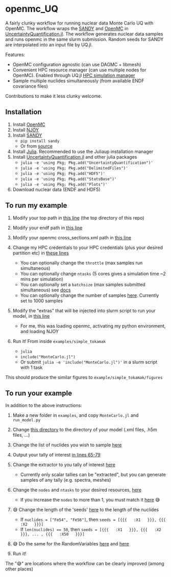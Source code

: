 # openmc_UQ
A fairly clunky workflow for running nuclear data Monte Carlo UQ with OpenMC. The workflow wraps the [SANDY](https://github.com/luca-fiorito-11/sandy) and [OpenMC](https://github.com/openmc-dev/openmc) in [UncertaintyQuantification.jl](https://github.com/FriesischScott/UncertaintyQuantification.jl). The workflow generates nuclear data samples and runs openmc in the same slurm submission. Random seeds for SANDY are interpolated into an input file by UQ.jl.

Features:
* OpenMC configuration agnostic (can use DAGMC + libmesh)
* Convenient HPC resource manager (can use multiple nodes for OpenMC). Enabled through UQ.jl [HPC simulation manager](https://friesischscott.github.io/UncertaintyQuantification.jl/dev/manual/hpc)
* Sample multiple nuclides simultaneously (from available ENDF covariance files)

Contributions to make it less clunky welcome.

## Installation

1. Install [OpenMC](https://github.com/openmc-dev/openmc)
2. Install [NJOY](https://github.com/njoy/NJOY21)
3. Install [SANDY](https://github.com/luca-fiorito-11/sandy)
   - `pip install sandy`
   - Or from [source](https://github.com/luca-fiorito-11/sandy/blob/develop/INSTALL.md#installing-sandy-from-source)
5. Install [Julia](https://julialang.org/downloads/). Recommended to use the Juliaup installation manager
6. Install [UncertaintyQuantification.jl](https://github.com/FriesischScott/UncertaintyQuantification.jl) and other julia packages
   - `julia -e 'using Pkg; Pkg.add("UncertaintyQuantification")'`
   - `julia -e 'using Pkg; Pkg.add("DelimitedFiles")'`
   - `julia -e 'using Pkg; Pkg.add("HDF5")'`
   - `julia -e 'using Pkg; Pkg.add("StatsBase")'`
   - `julia -e 'using Pkg; Pkg.add("Plots")'`
8. Download nuclear data (ENDF and HDF5)
 
## To run my example

1. Modify your top path in [this line](https://github.com/AnderGray/openmc_UQ/blob/4e6a457408502dbb96848ecc2bf314fc61eb2b5c/example/simple_tokamak/run_model.py#L8) (the top directory of this repo)
2. Modify your endf path in [this line](https://github.com/AnderGray/openmc_UQ/blob/4e6a457408502dbb96848ecc2bf314fc61eb2b5c/example/simple_tokamak/run_model.py#L19)
3. Modify your openmc cross_sections.xml path in [this line](https://github.com/AnderGray/openmc_UQ/blob/4e6a457408502dbb96848ecc2bf314fc61eb2b5c/example/simple_tokamak/run_model.py#L25)
4. Change my HPC credentials to your HPC credentials (plus your desired partition etc) in [these lines](https://github.com/AnderGray/openmc_UQ/blob/4e6a457408502dbb96848ecc2bf314fc61eb2b5c/example/simple_tokamak/MonteCarlo.jl#L70)
   - You can optionally change the `throttle` (max samples run simultaneous)
   - You can optionally change `ntasks` (5 cores gives a simulation time ~2 mins per simulation)
   - You can optionally set a `batchsize` (max samples submitted simultaneous) see [docs](https://friesischscott.github.io/UncertaintyQuantification.jl/dev/manual/hpc)
   - You can optionally change the number of samples [here](https://github.com/AnderGray/openmc_UQ/blob/4e6a457408502dbb96848ecc2bf314fc61eb2b5c/example/simple_tokamak/MonteCarlo.jl#L96). Currently set to 1000 samples
     
5. Modify the "extras" that will be injected into slurm script to run your model, in [this line](https://github.com/AnderGray/openmc_UQ/blob/4e6a457408502dbb96848ecc2bf314fc61eb2b5c/example/simple_tokamak/MonteCarlo.jl#L82)
    - For me, this was loading openmc, activating my python environment, and loading NJOY
6. Run it! From inside `examples/simple_tokamak`
    - `julia`
    - `include("MonteCarlo.jl")`
    - Or submit `julia -e 'include("MonteCarlo.jl")'` in a slurm script with 1 task
    
This should produce the similar figures to `example/simple_tokamak/figures`
## To run your example

In addition to the above instructions:

1. Make a new folder in `examples`, and copy `MonteCarlo.jl` and `run_model.py`
2. Change [this directory](https://github.com/AnderGray/openmc_UQ/blob/4e6a457408502dbb96848ecc2bf314fc61eb2b5c/example/simple_tokamak/run_model.py#L22) to the directory of your model (.xml files, .h5m files, ...)
3. Change the list of nuclides you wish to sample [here](https://github.com/AnderGray/openmc_UQ/blob/4e6a457408502dbb96848ecc2bf314fc61eb2b5c/example/simple_tokamak/run_model.py#L17)
4. Output your tally of interest [in lines 65-79](https://github.com/AnderGray/openmc_UQ/blob/4e6a457408502dbb96848ecc2bf314fc61eb2b5c/example/simple_tokamak/run_model.py#L65)
5. Change the extractor to you tally of interest [here](https://github.com/AnderGray/openmc_UQ/blob/4e6a457408502dbb96848ecc2bf314fc61eb2b5c/example/simple_tokamak/MonteCarlo.jl#L33)
   - Currently only scalar tallies can be "extracted", but you can generate samples of any tally (e.g. spectra, meshes)
     
6. Change the `nodes` and `ntasks` to your desired resources, [here](https://github.com/AnderGray/openmc_UQ/blob/4e6a457408502dbb96848ecc2bf314fc61eb2b5c/example/simple_tokamak/MonteCarlo.jl#L74)
   - If you increase the `nodes` to more than 1, you must match it [here](https://github.com/AnderGray/openmc_UQ/blob/4e6a457408502dbb96848ecc2bf314fc61eb2b5c/src/run_openmc.py#L64) 😅
       
8. 😅 Change the length of the 'seeds' [here](https://github.com/AnderGray/openmc_UQ/blob/4e6a457408502dbb96848ecc2bf314fc61eb2b5c/example/simple_tokamak/run_model.py#L31) to the length of the nuclides
   - If `nuclides = ["Fe54", "Fe56"]`, then `seeds = [{{{   :X1   }}}, {{{   :X2   }}}]`
   - If `len(nuclides) == 50`, then `seeds = [{{{   :X1   }}}, {{{   :X2   }}}, ... , {{{   :X50   }}}]`
9. 😅 Do the same for the RandomVariables [here](https://github.com/AnderGray/openmc_UQ/blob/4e6a457408502dbb96848ecc2bf314fc61eb2b5c/example/simple_tokamak/MonteCarlo.jl#L6) and [here](https://github.com/AnderGray/openmc_UQ/blob/4e6a457408502dbb96848ecc2bf314fc61eb2b5c/example/simple_tokamak/MonteCarlo.jl#L17)
    
10. Run it!

The "😅" are locations where the workflow can be clearly improved (among other places)
